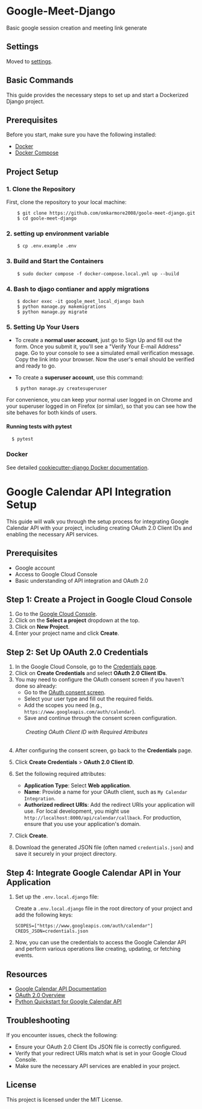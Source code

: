 # Google-Meet-Django

Basic google session creation and meeting link generate


## Settings

Moved to [settings](http://cookiecutter-django.readthedocs.io/en/latest/settings.html).

## Basic Commands

This guide provides the necessary steps to set up and start a Dockerized Django project.

## Prerequisites

Before you start, make sure you have the following installed:

- [Docker](https://docs.docker.com/get-docker/)
- [Docker Compose](https://docs.docker.com/compose/install/)

## Project Setup

### 1. Clone the Repository

First, clone the repository to your local machine:


        $ git clone https://github.com/omkarmore2008/goole-meet-django.git
        $ cd goole-meet-django

### 2. setting up environment variable
        $ cp .env.example .env


### 3. Build and Start the Containers

        $ sudo docker compose -f docker-compose.local.yml up --build

### 4. Bash to djago contianer and apply migrations


        $ docker exec -it google_meet_local_django bash
        $ python manage.py makemigrations
        $ python manage.py migrate

### 5. Setting Up Your Users

- To create a **normal user account**, just go to Sign Up and fill out the form. Once you submit it, you'll see a "Verify Your E-mail Address" page. Go to your console to see a simulated email verification message. Copy the link into your browser. Now the user's email should be verified and ready to go.

- To create a **superuser account**, use this command:

      $ python manage.py createsuperuser

For convenience, you can keep your normal user logged in on Chrome and your superuser logged in on Firefox (or similar), so that you can see how the site behaves for both kinds of users.

#### Running tests with pytest

      $ pytest

### Docker

See detailed [cookiecutter-django Docker documentation](http://cookiecutter-django.readthedocs.io/en/latest/deployment-with-docker.html).

# Google Calendar API Integration Setup

This guide will walk you through the setup process for integrating Google Calendar API with your project, including creating OAuth 2.0 Client IDs and enabling the necessary API services.

## Prerequisites

- Google account
- Access to Google Cloud Console
- Basic understanding of API integration and OAuth 2.0

## Step 1: Create a Project in Google Cloud Console

1. Go to the [Google Cloud Console](https://console.cloud.google.com/).
2. Click on the **Select a project** dropdown at the top.
3. Click on **New Project**.
4. Enter your project name and click **Create**.

## Step 2: Set Up OAuth 2.0 Credentials

1. In the Google Cloud Console, go to the [Credentials page](https://console.cloud.google.com/apis/credentials).
2. Click on **Create Credentials** and select **OAuth 2.0 Client IDs**.
3. You may need to configure the OAuth consent screen if you haven't done so already:
   - Go to the [OAuth consent screen](https://console.cloud.google.com/apis/credentials/consent).
   - Select your user type and fill out the required fields.
   - Add the scopes you need (e.g., `https://www.googleapis.com/auth/calendar`).
   - Save and continue through the consent screen configuration.
 
###### &nbsp;&nbsp;&nbsp;&nbsp;&nbsp;&nbsp;&nbsp;&nbsp;&nbsp;&nbsp;&nbsp;&nbsp; Creating OAuth Client ID with Required Attributes

4. After configuring the consent screen, go back to the **Credentials** page.
5. Click **Create Credentials** > **OAuth 2.0 Client ID**.
6. Set the following required attributes:
   - **Application Type**: Select **Web application**.
   - **Name**: Provide a name for your OAuth client, such as `My Calendar Integration`.
   - **Authorized redirect URIs**: Add the redirect URIs your application will use. For local development, you might use `http://localhost:8000/api/calendar/callback`. For production, ensure that you use your application's domain.

7. Click **Create**.
8. Download the generated JSON file (often named `credentials.json`) and save it securely in your project directory.

## Step 4: Integrate Google Calendar API in Your Application

1. Set up the `.env.local.django` file:

   Create a `.env.local.django` file in the root directory of your project and add the following keys:

    ```
    SCOPES=["https://www.googleapis.com/auth/calendar"]
    CREDS_JSON=credentials.json
    ```

2. Now, you can use the credentials to access the Google Calendar API and perform various operations like creating, updating, or fetching events.

## Resources

- [Google Calendar API Documentation](https://developers.google.com/calendar)
- [OAuth 2.0 Overview](https://developers.google.com/identity/protocols/oauth2)
- [Python Quickstart for Google Calendar API](https://developers.google.com/calendar/quickstart/python)

## Troubleshooting

If you encounter issues, check the following:

- Ensure your OAuth 2.0 Client IDs JSON file is correctly configured.
- Verify that your redirect URIs match what is set in your Google Cloud Console.
- Make sure the necessary API services are enabled in your project.

## License

This project is licensed under the MIT License.
